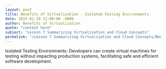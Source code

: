 ```yaml
---
layout: post
title: Benefits of Virtualization - Isolated Testing Environments
date: 2025-01-10 12:00:00 -0000
author: Benefits of Virtualization
quote: "content here"
subject: "Lesson 7 Summarizing Virtualization and Cloud Concepts"
permalink: "/Lesson 7 Summarizing Virtualization and Cloud Concepts/Benefits of Virtualization/Benefits of Virtualization - Isolated Testing Environments"
---
```


Isolated Testing Environments: Developers can create virtual machines for testing without impacting production systems, facilitating safe and efficient software development.
